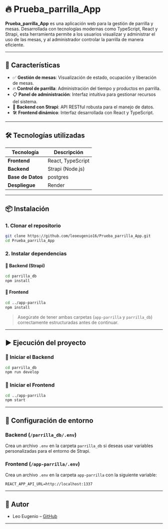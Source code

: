 
# 🔥 Prueba_parrilla_App

**Prueba_parrilla_App** es una aplicación web para la gestión de parrilla y mesas. Desarrollada con tecnologías modernas como TypeScript, React y Strapi, esta herramienta permite a los usuarios visualizar y administrar el uso de las mesas, y al administrador controlar la parrilla de manera eficiente.

---

## 🚀 Características

- ✅ **Gestión de mesas**: Visualización de estado, ocupación y liberación de mesas.
- 🔥 **Control de parrilla**: Administración del tiempo y productos en parrilla.
- 📋 **Panel de administración**: Interfaz intuitiva para gestionar recursos del sistema.
- 🧠 **Backend con Strapi**: API RESTful robusta para el manejo de datos.
- 🛠️ **Frontend dinámico**: Interfaz desarrollada con React y TypeScript.

---

## 🛠️ Tecnologías utilizadas

| Tecnología | Descripción |
|-----------|-------------|
| **Frontend** | React, TypeScript |
| **Backend** | Strapi (Node.js) |
| **Base de Datos** | postgres |
| **Despliegue** | Render  |

---

## 📦 Instalación

### 1. Clonar el repositorio

```bash
git clone https://github.com/leoeugenio16/Prueba_parrilla_App.git
cd Prueba_parrilla_App
```

### 2. Instalar dependencias

#### 🔹 Backend (Strapi)

```bash
cd parrilla_db
npm install
```

#### 🔹 Frontend

```bash
cd ../app-parrilla
npm install
```

> Asegúrate de tener ambas carpetas (`app-parrilla` y `parrilla_db`) correctamente estructuradas antes de continuar.

---

## ▶️ Ejecución del proyecto

### 🔹 Iniciar el Backend

```bash
cd parrilla_db
npm run develop
```

### 🔹 Iniciar el Frontend

```bash
cd ../app-parrilla
npm start
```

---

## 🔐 Configuración de entorno

### Backend (`/parrilla_db/.env`)

Crea un archivo `.env` en la carpeta `parrilla_db` si deseas usar variables personalizadas para el entorno de Strapi.

### Frontend (`/app-parrilla/.env`)

Crea un archivo `.env` en la carpeta `app-parrilla` con la siguiente variable:

```env
REACT_APP_API_URL=http://localhost:1337
```

---

## 🤝 Autor

- Leo Eugenio – [GitHub](https://github.com/leoeugenio16)

---
